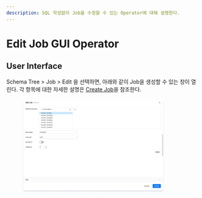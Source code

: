 ```yaml
---
description: SQL 작성없이 Job을 수정할 수 있는 Operator에 대해 설명한다.
---
```


# Edit Job GUI Operator

## User Interface

Schema Tree >  Job > Edit 을 선택하면, 아래와 같이 Job을 생성할 수 있는 창이 열린다. 각 항목에 대한 자세한 설명은 [Create Job](broken-reference)을 참조한다.&#x20;

<figure><img src="../../.gitbook/assets/image (21).png" alt="" width="375"><figcaption></figcaption></figure>

